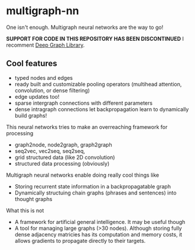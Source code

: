 # multigraph-nn
One isn't enough. Multigraph neural networks are the way to go!

**SUPPORT FOR CODE IN THIS REPOSITORY HAS BEEN DISCONTINUED** I recomment [Deep Graph Library](https://www.dgl.ai/).

## Cool features
- typed nodes and edges
- ready built and customizable pooling operators (multihead attention, convolution, or dense filtering)
- edge updates too!
- sparse intergraph connections with different parameters
- dense intragraph connections let backpropagation learn to dynamically build graphs!

This neural networks tries to make an overreaching framework for processing
- graph2node, node2graph, graph2graph
- seq2vec, vec2seq, seq2seq,
- grid structured data (like 2D convolution)
- structured data processing (obviously)

Multigraph neural networks enable doing really cool things like
- Storing recurrent state information in a backpropagatable graph
- Dynamically structuing chain graphs (phrases and sentences) into thought graphs

What this is not
- A framework for artificial general intelligence. It may be useful though
- A tool for managing large graphs (>30 nodes). Although storing fully dense adjacency matricies has its computation and memory costs, it allows gradients to propagate directly to their targets. 
